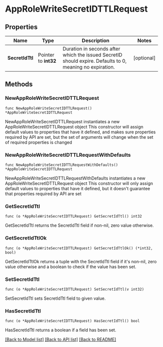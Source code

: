 # AppRoleWriteSecretIDTTLRequest

## Properties

Name | Type | Description | Notes
------------ | ------------- | ------------- | -------------
**SecretIdTtl** | Pointer to **int32** | Duration in seconds after which the issued SecretID should expire. Defaults to 0, meaning no expiration. | [optional] 

## Methods

### NewAppRoleWriteSecretIDTTLRequest

`func NewAppRoleWriteSecretIDTTLRequest() *AppRoleWriteSecretIDTTLRequest`

NewAppRoleWriteSecretIDTTLRequest instantiates a new AppRoleWriteSecretIDTTLRequest object
This constructor will assign default values to properties that have it defined,
and makes sure properties required by API are set, but the set of arguments
will change when the set of required properties is changed

### NewAppRoleWriteSecretIDTTLRequestWithDefaults

`func NewAppRoleWriteSecretIDTTLRequestWithDefaults() *AppRoleWriteSecretIDTTLRequest`

NewAppRoleWriteSecretIDTTLRequestWithDefaults instantiates a new AppRoleWriteSecretIDTTLRequest object
This constructor will only assign default values to properties that have it defined,
but it doesn't guarantee that properties required by API are set

### GetSecretIdTtl

`func (o *AppRoleWriteSecretIDTTLRequest) GetSecretIdTtl() int32`

GetSecretIdTtl returns the SecretIdTtl field if non-nil, zero value otherwise.

### GetSecretIdTtlOk

`func (o *AppRoleWriteSecretIDTTLRequest) GetSecretIdTtlOk() (*int32, bool)`

GetSecretIdTtlOk returns a tuple with the SecretIdTtl field if it's non-nil, zero value otherwise
and a boolean to check if the value has been set.

### SetSecretIdTtl

`func (o *AppRoleWriteSecretIDTTLRequest) SetSecretIdTtl(v int32)`

SetSecretIdTtl sets SecretIdTtl field to given value.

### HasSecretIdTtl

`func (o *AppRoleWriteSecretIDTTLRequest) HasSecretIdTtl() bool`

HasSecretIdTtl returns a boolean if a field has been set.


[[Back to Model list]](../README.md#documentation-for-models) [[Back to API list]](../README.md#documentation-for-api-endpoints) [[Back to README]](../README.md)


